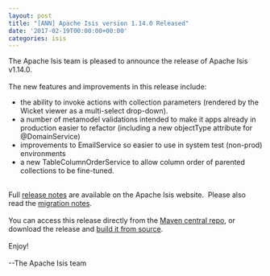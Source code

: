 ```yaml
---
layout: post
title: "[ANN] Apache Isis version 1.14.0 Released"
date: '2017-02-19T00:00:00+00:00'
categories: isis
---
```

<div>The Apache Isis team is pleased to announce the release of Apache Isis v1.14.0.</div>
  <div><br /></div>
  <div>The new features and improvements in this release include:</div>
  <div>
    <ul>
      <li>the ability to invoke actions with collection parameters (rendered by the Wicket viewer as a multi-select drop-down).</li>
      <li>a number of metamodel validations intended to make it apps already in production easier to refactor (including a new objectType attribute for @DomainService)</li>
      <li>improvements to EmailService so easier to use in system test (non-prod) environments</li>
      <li>a new TableColumnOrderService to allow column order of parented collections to be fine-tuned.</li>
    </ul>
  </div>
  <div><br /></div>
  <div>Full <a href="http://isis.apache.org/release-notes.html#r1.14.0" target="_blank">release notes</a> are available on the Apache Isis website. &nbsp;Please also read the <a href="http://isis.apache.org/migration-notes.html#_migration-notes_1.13.0-to-1.14.0" target="_blank">migration notes</a>.</div>
  <div><br /></div>
  <div>You can access this release directly from the <a href="http://search.maven.org" target="_blank">Maven central repo</a>, or download the release and <a href="http://isis.apache.org/downloads.html" target="_blank">build it from source</a>.</div>
  <div><br /></div>
  <div>Enjoy!</div>
  <div><br /></div>
  <div>--The Apache Isis team</div>
  <div><br /></div>
  <div><br /></div>
  <div><br /></div>
  <div><br /></div>
